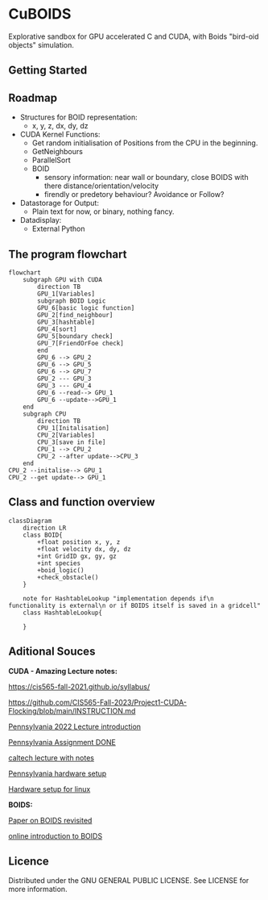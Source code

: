 # CuBOIDS

Explorative sandbox for GPU accelerated C and CUDA, with Boids "bird-oid objects" simulation.

## Getting Started

## Roadmap
- Structures for BOID representation:
   - x, y, z, dx, dy, dz
- CUDA Kernel Functions:
   - Get random initialisation of Positions from the CPU in the beginning.
   - GetNeighbours
   - ParallelSort
   - BOID
      - sensory information: near wall or boundary, close BOIDS with there distance/orientation/velocity
      - firendly or predetory behaviour? Avoidance or Follow?
- Datastorage for Output:
   - Plain text for now, or binary, nothing fancy.
- Datadisplay:
   - External Python
 
## The program flowchart

```mermaid
flowchart
    subgraph GPU with CUDA
        direction TB
        GPU_1[Variables]
        subgraph BOID Logic
        GPU_6[basic logic function]
        GPU_2[find_neighbour]
        GPU_3[hashtable]
        GPU_4[sort]
        GPU_5[boundary check]
        GPU_7[FriendOrFoe check]
        end
        GPU_6 --> GPU_2
        GPU_6 --> GPU_5
        GPU_6 --> GPU_7
        GPU_2 --- GPU_3
        GPU_3 --- GPU_4
        GPU_6 --read--> GPU_1
        GPU_6 --update-->GPU_1
    end
    subgraph CPU
        direction TB
        CPU_1[Initalisation]
        CPU_2[Variables]
        CPU_3[save in file]
        CPU_1 --> CPU_2
        CPU_2 --after update-->CPU_3
    end
CPU_2 --initalise--> GPU_1
CPU_2 --get update--> GPU_1
```

## Class and function overview
<!-- for documentation of mermaid editor https://mermaid.js.org/syntax/classDiagram.html -->
```mermaid
classDiagram
    direction LR
    class BOID{
        +float position x, y, z
        +float velocity dx, dy, dz
        +int GridID gx, gy, gz
        +int species
        +boid_logic()
        +check_obstacle()
    }

    note for HashtableLookup "implementation depends if\n functionality is external\n or if BOIDS itself is saved in a gridcell"
    class HashtableLookup{
        
    }
```

## Aditional Souces

__CUDA - Amazing Lecture notes:__

https://cis565-fall-2021.github.io/syllabus/

https://github.com/CIS565-Fall-2023/Project1-CUDA-Flocking/blob/main/INSTRUCTION.md

[Pennsylvania 2022 Lecture introduction](https://github.com/CIS565-Fall-2022/Project1-CUDA-Flocking/blob/main/INSTRUCTION.md)

[Pennsylvania Assignment DONE](https://github.com/AmanSachan1/CUDA-Boid-Flocking/tree/master)

[caltech lecture with notes](http://courses.cms.caltech.edu/cs179/)

[Pennsylvania hardware setup](https://cis565-fall-2022.github.io/setup/)

[Hardware setup for linux](https://cis565-fall-2022.github.io/setup-linux/)

__BOIDS:__

[Paper on BOIDS revisited](https://www.tandfonline.com/doi/full/10.1080/13873950600883485)

[online introduction to BOIDS](https://betterprogramming.pub/mastering-flock-simulation-with-boids-c-opengl-and-imgui-5a3ddd9cb958)


## Licence

Distributed under the GNU GENERAL PUBLIC LICENSE. See LICENSE for more information.
